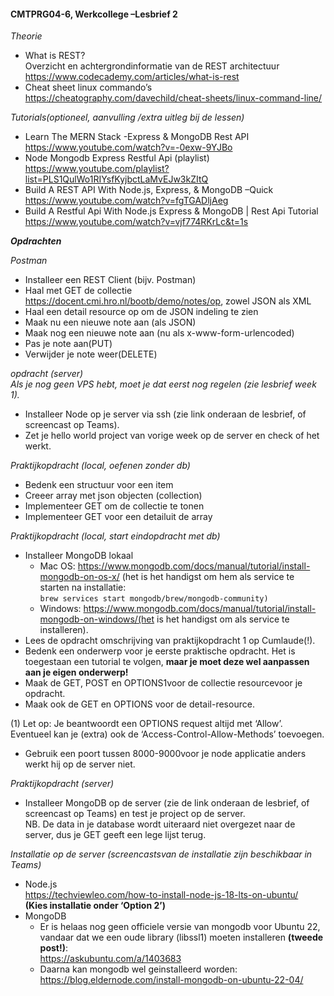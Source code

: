 #### **CMTPRG04-6, Werkcollege –Lesbrief 2** 
_Theorie_   
- What is REST?  
Overzicht en achtergrondinformatie van de REST architectuur  
https://www.codecademy.com/articles/what-is-rest 
- Cheat sheet linux commando’s  
https://cheatography.com/davechild/cheat-sheets/linux-command-line/  

_Tutorials(optioneel, aanvulling /extra uitleg bij de lessen)_  
- Learn The MERN Stack -Express & MongoDB Rest API  
https://www.youtube.com/watch?v=-0exw-9YJBo
- Node Mongodb Express Restful Api (playlist)    
https://www.youtube.com/playlist?list=PLS1QulWo1RIYsfKyjbctLaMvEJw3kZItQ
- Build A REST API With Node.js, Express, & MongoDB –Quick  
https://www.youtube.com/watch?v=fgTGADljAeg
- Build A Restful Api With Node.js Express & MongoDB | Rest Api Tutorial  
https://www.youtube.com/watch?v=vjf774RKrLc&t=1s
  
  
  
  
**_Opdrachten_**  

_Postman_  
- Installeer een REST Client (bijv. Postman)  
- Haal met GET de collectie https://docent.cmi.hro.nl/bootb/demo/notes/op, zowel JSON als XML
- Haal een detail resource op om de JSON indeling te zien 
- Maak nu een nieuwe note aan (als JSON) 
- Maak nog een nieuwe note aan (nu als x-www-form-urlencoded) 
- Pas je note aan(PUT) 
- Verwijder je note weer(DELETE)  

_opdracht (server)_  
_Als je nog geen VPS hebt, moet je dat eerst nog regelen (zie lesbrief week 1)._  
- Installeer Node op je server via ssh (zie link onderaan de lesbrief, of screencast op Teams).
- Zet je hello world project van vorige week op de server en check of het werkt.  


_Praktijkopdracht (local, oefenen zonder db)_ 
- Bedenk een structuur voor een item
- Creeer array met json objecten (collection)
- Implementeer GET om de collectie te tonen
- Implementeer GET voor een detailuit de array

_Praktijkopdracht (local, start eindopdracht met db)_
- Installeer MongoDB lokaal
  - Mac OS: https://www.mongodb.com/docs/manual/tutorial/install-mongodb-on-os-x/  (het is het handigst om hem als service te starten na installatie:  
  ```brew services start mongodb/brew/mongodb-community)```
  - Windows: https://www.mongodb.com/docs/manual/tutorial/install-mongodb-on-windows/(het is het handigst om als service te installeren).
- Lees de opdracht omschrijving van praktijkopdracht 1 op Cumlaude(!).
- Bedenk een onderwerp voor je eerste praktische opdracht. Het is toegestaan een tutorial te volgen, **maar je moet deze wel aanpassen aan je eigen onderwerp!**
- Maak de GET, POST en OPTIONS1voor de collectie resourcevoor je opdracht. 
- Maak ook de GET en OPTIONS voor de detail-resource.  

(1) Let op: Je beantwoordt een OPTIONS request altijd met ‘Allow’. Eventueel kan je (extra) ook de ‘Access-Control-Allow-Methods’ toevoegen. 
- Gebruik een poort tussen 8000-9000voor je node applicatie anders werkt hij op de server niet.  

_Praktijkopdracht (server)_  
- Installeer MongoDB op de server (zie de link onderaan de lesbrief, of screencast op Teams) en test je project op de server.  
NB. De data in je database wordt uiteraard niet overgezet naar de server, dus je GET geeft een lege lijst terug.

_Installatie op de server (screencastsvan de installatie zijn beschikbaar in Teams)_
- Node.js  
https://techviewleo.com/how-to-install-node-js-18-lts-on-ubuntu/  
**(Kies installatie onder ‘Option 2’)**
- MongoDB
  - Er is helaas nog geen officiele versie van mongodb voor Ubuntu 22, vandaar dat we een oude library (libssl1) moeten installeren **(tweede post!)**:  
  https://askubuntu.com/a/1403683
  - Daarna kan mongodb wel geinstalleerd worden:  
  https://blog.eldernode.com/install-mongodb-on-ubuntu-22-04/
